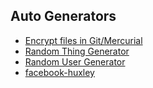## Auto Generators
* [Encrypt files in Git/Mercurial](https://github.com/StackExchange/blackbox)
* [Random Thing Generator](http://www.randomthing.me/)
* [Random User Generator](http://randomuser.me/)
* [facebook-huxley](https://github.com/facebook/huxley)